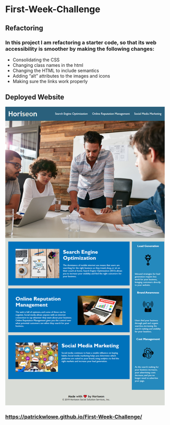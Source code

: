 # First-Week-Challenge

## Refactoring

### In this project I am refactoring a starter code, so that its web accessibility is smoother by making the following changes:

* Consolidating the CSS
* Changing class names in the html 
* Changing the HTML to include semantics
* Adding “alt” attributes to the images and icons 
* Making sure the links work properly 

## Deployed Website

![The Horiseon webpage includes a navigation bar, a header image, and cards with text and images at the bottom of the page.](./assets/images/Screenshot.png)

### https://patrickwlowe.github.io/First-Week-Challenge/